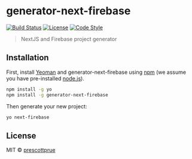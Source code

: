 # generator-next-firebase


[![Build Status][build-status-image]][build-status-url]
[![License][license-image]][license-url]
[![Code Style][code-style-image]][code-style-url]

> NextJS and Firebase project generator

## Installation

First, install [Yeoman](http://yeoman.io) and generator-next-firebase using [npm](https://www.npmjs.com/) (we assume you have pre-installed [node.js](https://nodejs.org/)).

```bash
npm install -g yo
npm install -g generator-next-firebase
```

Then generate your new project:

```bash
yo next-firebase
```

## License

MIT © [prescottprue](https://github.com/prescottprue)

[build-status-image]: https://img.shields.io/github/workflow/status/prescottprue/generator-next-firebase/Deploy?style=flat-square
[build-status-url]: https://github.com/prescottprue/generator-next-firebase/actions
[license-image]: https://img.shields.io/github/license/prescottprue/generator-next-firebase?style=flat-square
[license-url]: https://github.com/prescottprue/generator-next-firebase/blob/master/LICENSE
[code-style-image]: https://img.shields.io/badge/code%20style-standard-brightgreen.svg?style=flat-square
[code-style-url]: http://standardjs.com/


